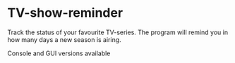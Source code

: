 # TV-show-reminder

Track the status of your favourite TV-series. The program will remind you in how many days a new season is airing.

Console and GUI versions available
